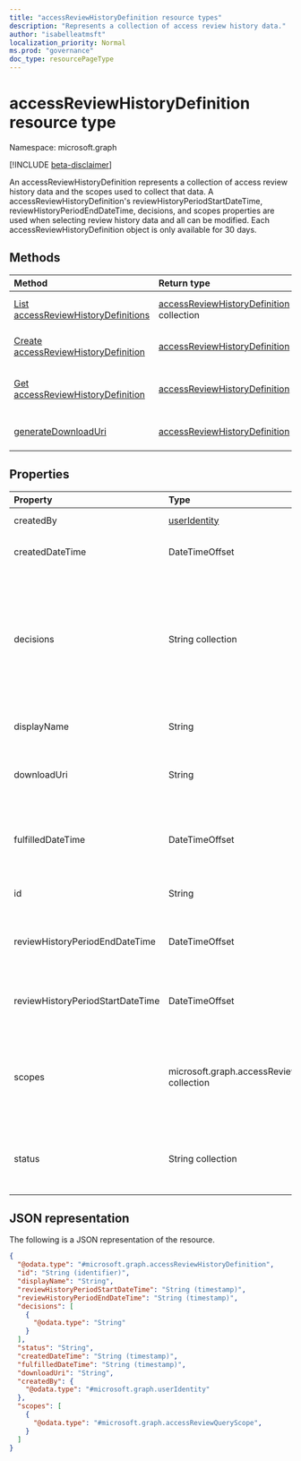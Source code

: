 ```yaml
---
title: "accessReviewHistoryDefinition resource types"
description: "Represents a collection of access review history data."
author: "isabelleatmsft"
localization_priority: Normal
ms.prod: "governance"
doc_type: resourcePageType
---
```


# accessReviewHistoryDefinition resource type

Namespace: microsoft.graph

[!INCLUDE [beta-disclaimer](../../includes/beta-disclaimer.md)]

An accessReviewHistoryDefinition represents a collection of access review history data and the scopes used to collect that data. A accessReviewHistoryDefinition's reviewHistoryPeriodStartDateTime, reviewHistoryPeriodEndDateTime, decisions, and scopes properties are used when selecting review history data and all can be modified. Each accessReviewHistoryDefinition object is only available for 30 days.

## Methods
|Method|Return type|Description|
|:---|:---|:---|
|[List accessReviewHistoryDefinitions](../api/accessreviewhistorydefinition-list.md)|[accessReviewHistoryDefinition](accessreviewhistorydefinition.md) collection|Get a list of the [accessReviewHistoryDefinition](accessreviewhistorydefinition.md) objects and their properties.|
|[Create accessReviewHistoryDefinition](../api/accessreviewhistorydefinition-create.md)|[accessReviewHistoryDefinition](accessreviewhistorydefinition.md)|Create a new [accessReviewHistoryDefinition](accessreviewhistorydefinition.md) object.|
|[Get accessReviewHistoryDefinition](../api/accessreviewhistorydefinition-get.md)|[accessReviewHistoryDefinition](accessreviewhistorydefinition.md)|Read the properties and relationships of an [accessReviewHistoryDefinition](accessreviewhistorydefinition.md) object.|
|[generateDownloadUri](../api/accessreviewhistorydefinition-generatedownloaduri.md)|[accessReviewHistoryDefinition](accessreviewhistorydefinition.md)|Generates a uri which can be used to retrieve review history data.|

## Properties
|Property|Type|Description|
|:---|:---|:---|
|createdBy|[userIdentity](useridentity.md)| User who created this review history definition. |
|createdDateTime|DateTimeOffset|Timestamp when the access review definition was created.|
|decisions|String collection|Determines which review decisions will be included in the fetched review history data if specified. Optional on create. All decisions will be included by default if no decisions are provided on create. Possible values are: `approve`, `deny`, `dontKnow`, `notReviewed`, and `notNotified`.|
|displayName|String|Name for the access review history data collection. Required.|
|downloadUri|String|Uri which can be used to retrieve review history data. This URI will be active for 24 hours after being generated.|
|fulfilledDateTime|DateTimeOffset|Timestamp when all of the available data for this definition was collected. This will be set once this definition's status is set to `done`.|
|id|String|The assigned unique identifier of an access review history definition.|
|reviewHistoryPeriodEndDateTime|DateTimeOffset|Timestamp, reviews starting on or after this date will be included in the fetched history data. Required.|
|reviewHistoryPeriodStartDateTime|DateTimeOffset|Timestamp, reviews starting on or before this date will be included in the fetched history data. Required.|
|scopes|microsoft.graph.accessReviewQueryScope collection|Used to scope what reviews are included in the fetched history data. Fetches reviews whose scope matches with this provided scope. See [accessreviewqueryscope](accessreviewqueryscope.md). Required.|
|status|String collection|Represents the status of the review history data collection. Possible values are: `done`, `inprogress`, `error`, `requested`.|

## JSON representation
The following is a JSON representation of the resource.
<!-- {
  "blockType": "resource",
  "keyProperty": "id",
  "@odata.type": "microsoft.graph.accessReviewHistoryDefinition",
  "baseType": "microsoft.graph.entity",
  "openType": false
}
-->
``` json
{
  "@odata.type": "#microsoft.graph.accessReviewHistoryDefinition",
  "id": "String (identifier)",
  "displayName": "String",
  "reviewHistoryPeriodStartDateTime": "String (timestamp)",
  "reviewHistoryPeriodEndDateTime": "String (timestamp)",
  "decisions": [
    {
      "@odata.type": "String"
    }
  ],
  "status": "String",
  "createdDateTime": "String (timestamp)",
  "fulfilledDateTime": "String (timestamp)",
  "downloadUri": "String",
  "createdBy": {
    "@odata.type": "#microsoft.graph.userIdentity"
  },
  "scopes": [
    {
      "@odata.type": "#microsoft.graph.accessReviewQueryScope",
    }
  ]
}
```
